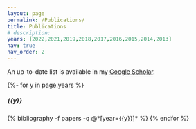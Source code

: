 ```yaml
---
layout: page
permalink: /Publications/
title: Publications
# description:
years: [2022,2021,2019,2018,2017,2016,2015,2014,2013]
nav: true
nav_order: 2
---
```

An up-to-date list is available in my [Google Scholar](https://scholar.google.com/citations?user=IgKAJBwAAAAJ).

<div class="publications">

{%- for y in page.years %}
  <h5 class="year">{{y}}</h5>
  {% bibliography -f papers -q @*[year={{y}}]* %}
{% endfor %}

</div>

